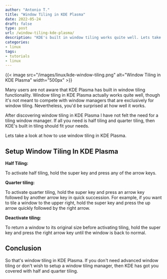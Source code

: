 ```yaml
---
author: "Antonio T."
title: "Window Tiling in KDE Plasma"
date: 2022-05-24
draft: false
type: post
url: /window-tiling-kde-plasma/
description: "KDE's built in window tiling works quite well. Lets take a look at how to use window tiling in KDE Plasma."
categories:
- linux
tags:
- tutorials
- linux
---
```


{{< image src="/images/linux/kde-window-tiling.png" alt="Window Tiling in KDE Plasma" width="500px" >}}

Many users are not aware that KDE Plasma has built in window tiling functionality. Window tiling in KDE Plasma actually works quite well, though it's not meant to compete with window managers that are exclusively for window tiling. Nevertheless, you'd be surprised at how well it works.

<!--more-->

After discovering window tiling in KDE Plasma I have not felt the need for a tiling window manager. If all you need is half tiling and quarter tiling, then KDE's built in tiling should fit your needs.

Lets take a look at how to use window tiling in KDE Plasma.

## **Setup Window Tiling In KDE Plasma**

**Half Tiling:**

To activate half tiling, hold the super key and press any of the arrow keys.

**Quarter tiling:**

To activate quarter tiling, hold the super key and press an arrow key followed by another arrow key in quick succession. For example, if you want to tile a window to the upper right, hold the super key and press the up arrow quickly followed by the right arrow.

**Deactivate tiling:**

To return a window to its original size before activating tiling, hold the super key and press the right arrow key until the window is back to normal.

## **Conclusion**

So that's window tiling in KDE Plasma. If you don't need advanced window tiling or don't wish to setup a window tiling manager, then KDE has got you covered with half and quarter tiling.

